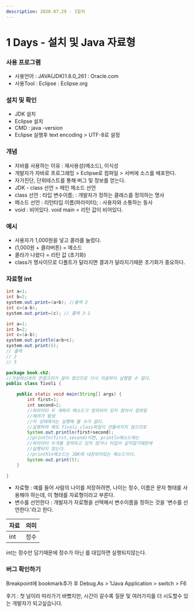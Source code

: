 ```yaml
---
description: 2020.07.29 - 1일차
---
```


# 1 Days - 설치 및 Java 자료형

### 사용 프로그램

* 사용언어 : JAVA\(JDK\)1.8.0\_261 : Oracle.com
* 사용Tool : Eclipse : Eclipse.org

### 설치 및 확인

* JDK 설치
* Eclipse 설치
* CMD : java -version
* Eclipse 실행후 text encoding &gt; UTF-8로 설정

### 개념

* 자바를 사용하는 이유 : 재사용성\(메소드\), 이식성
* 개발자가 자바로 프로그래밍 &gt; Eclipse로 컴파일 &gt; 서버에 소스를 배포한다.
* 자가진단, 단위테스트를 통해 버그 및 정보를 얻는다.
* JDK - class 선언 &gt; 메인 메소드 선언
* class 선언 : 타입 변수이름;  : 개발자가 정하는 클래스를 정의하는 명사
* 메소드 선언 : 리턴타입 이름\(파라미터\); : 사용자와 소통하는 동사
* void : 비어있다. void main = 리턴 값이 비어있다.

### 예시

* 사용자가 1,000원을 넣고 콜라를 눌렀다.
* \(1,000원 + 콜라버튼\)  = 메소드
* 콜라가 나왔다 = 리턴 값 \(초기화\)
* class가 명사이므로 디폴트가 달라지면 결과가 달라지기때문 초기화가 중요하다.

### 자료형 int

```java
int a=1;
int b=2;
system.out.print=(a+b); //출력 3
int c=(a-b);
system.out.print=(c); // 출력 3-1
```

```java
int a=1;
int b=2;
int c=(a-b);
system.out.println(a+b+c); 
system.out.print(5);
// 출력
// 2
// 5
```

```java
package book.ch2;
//가상머신과의 연결고리가 끊어 졌으므로 다시 처음부터 실행할 수 없다.
public class Tivoli {

	public static void main(String[] args) {
		int first=1;
		int second=2;
		//파라미터 두 개짜리 메소드가 정의되어 있지 않아서 컴파일 
		//에러가 발생
		//이 상태에서는 실행해 볼 수가 없다. 
		//실행하려 해도 Tivoli.class파일이 만들어지지 않으므로
		System.out.println(first+second);
		//println(first,second)이면, println메소드에는 
		//파라미터 두개를 정의하고 있지 않거나 타입이 같지않기때문에 
		//실행되지 않는다.
		//printhln메소드는 JDK에 내장되어있는 메소드이다.
		System.out.print(5);
	}

}

```

* 자료형 : 예를 들어 사람의 나이를 저장하려면, 나이는 정수, 이름은 문자 형태를 사용해야 하는데, 이 형태를 자료형이라고 부른다. 
* 변수를 선언한다 : 개발자가 자료형을 선택해서 변수이름을 정하는 것을 '변수를 선언한다.'라고 한다.

| 자료 | 의미 |
| :--- | :--- |
| int | 정수 |

int는 정수만 담기때문에 정수가 아닌 를 대입하면 실행되지않는다.

### 버그 확인하기

Breakpoint에 bookmark추가 후 Debug.As &gt; 1Java Application &gt; switch &gt; F6

후기 : 첫 날이라 따라가기 바빴지만, 시간이 갈수록 질문 및 여러가지를 더 시도할수 있는 개발자가 되고싶습니다.

